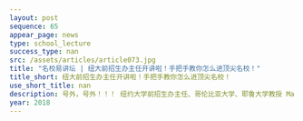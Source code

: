 ```yaml
---
layout: post
sequence: 65
appear_page: news  
type: school_lecture
success_type: nan
src: /assets/articles/article073.jpg
title: "名校易讲坛 | 纽大前招生办主任开讲啦！手把手教你怎么进顶尖名校！"
title_short: 纽大前招生办主任开讲啦！手把手教你怎么进顶尖名校！
use_short_title: nan
description: 号外，号外！！！ 纽约大学前招生办主任、哥伦比亚大学、耶鲁大学教授 Mark S. 亲临易美留学！
year: 2018
---
```


